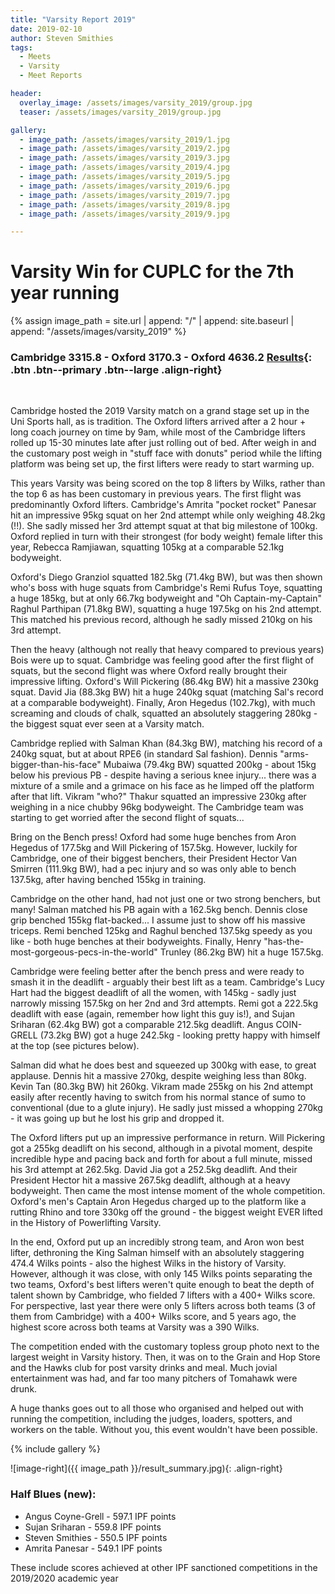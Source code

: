 ```yaml
---
title: "Varsity Report 2019"
date: 2019-02-10
author: Steven Smithies
tags:
  - Meets
  - Varsity
  - Meet Reports

header:
  overlay_image: /assets/images/varsity_2019/group.jpg
  teaser: /assets/images/varsity_2019/group.jpg

gallery:
  - image_path: /assets/images/varsity_2019/1.jpg
  - image_path: /assets/images/varsity_2019/2.jpg
  - image_path: /assets/images/varsity_2019/3.jpg
  - image_path: /assets/images/varsity_2019/4.jpg
  - image_path: /assets/images/varsity_2019/5.jpg
  - image_path: /assets/images/varsity_2019/6.jpg
  - image_path: /assets/images/varsity_2019/7.jpg
  - image_path: /assets/images/varsity_2019/8.jpg
  - image_path: /assets/images/varsity_2019/9.jpg

---
```

# Varsity Win for CUPLC for the 7th year running

{% assign image_path = site.url | append: "/" | append: site.baseurl | append: "/assets/images/varsity_2019" %}

### Cambridge 3315.8 - Oxford 3170.3 - Oxford 4636.2 [Results]({{image_path}}/varsity_results_2019.xlsx){: .btn .btn--primary .btn--large .align-right}

&nbsp;

Cambridge hosted the 2019 Varsity match on a grand stage set up in the Uni Sports hall, as is tradition. The Oxford lifters arrived after a 2 hour + long coach journey on time by 9am, while most of the Cambridge lifters rolled up 15-30 minutes late after just rolling out of bed. After weigh in and the customary post weigh in "stuff face with donuts" period while the lifting platform was being set up, the first lifters were ready to start warming up.

This years Varsity was being scored on the top 8 lifters by Wilks, rather than the top 6 as has been customary in previous years. The first flight was predominantly Oxford lifters. Cambridge's Amrita "pocket rocket" Panesar hit an impressive 95kg squat on her 2nd attempt while only weighing 48.2kg (!!). She sadly missed her 3rd attempt squat at that big milestone of 100kg. Oxford replied in turn with their strongest (for body weight) female lifter this year, Rebecca Ramjiawan, squatting 105kg at a comparable 52.1kg bodyweight.  

Oxford's Diego Granziol squatted 182.5kg (71.4kg BW), but was then shown who's boss with huge squats from Cambridge's Remi Rufus Toye, squatting a huge 185kg, but at only 66.7kg bodyweight and "Oh Captain-my-Captain" Raghul Parthipan (71.8kg BW), squatting a huge 197.5kg on his 2nd attempt. This matched his previous record, although he sadly missed 210kg on his 3rd attempt.

Then the heavy (although not really that heavy compared to previous years) Bois were up to squat. Cambridge was feeling good after the first flight of squats, but the second flight was where Oxford really brought their impressive lifting. Oxford's Will Pickering (86.4kg BW) hit a massive 230kg squat. David Jia (88.3kg BW) hit a huge 240kg squat (matching Sal's record at a comparable bodyweight). Finally, Aron Hegedus (102.7kg), with much screaming and clouds of chalk, squatted an absolutely staggering 280kg - the biggest squat ever seen at a Varsity match.

Cambridge replied with Salman Khan (84.3kg BW), matching his record of a 240kg squat, but at about RPE6 (in standard Sal fashion). Dennis "arms-bigger-than-his-face" Mubaiwa (79.4kg BW) squatted 200kg - about 15kg below his previous PB - despite having a serious knee injury... there was a mixture of a smile and a grimace on his face as he limped off the platform after that lift. Vikram "who?" Thakur squatted an impressive 230kg after weighing in a nice chubby 96kg bodyweight. The Cambridge team was starting to get worried after the second flight of squats...

Bring on the Bench press! Oxford had some huge benches from Aron Hegedus of 177.5kg and Will Pickering of 157.5kg. However, luckily for Cambridge, one of their biggest benchers, their President Hector Van Smirren (111.9kg BW), had a pec injury and so was only able to bench 137.5kg, after having benched 155kg in training.

Cambridge on the other hand, had not just one or two strong benchers, but many! Salman matched his PB again with a 162.5kg bench. Dennis close grip benched 155kg flat-backed... I assume just to show off his massive triceps. Remi benched 125kg and Raghul benched 137.5kg speedy as you like - both huge benches at their bodyweights. Finally, Henry "has-the-most-gorgeous-pecs-in-the-world" Trunley (86.2kg BW) hit a huge 157.5kg.

Cambridge were feeling better after the bench press and were ready to smash it in the deadlift - arguably their best lift as a team. Cambridge's Lucy Hart had the biggest deadlift of all the women, with 145kg - sadly just narrowly missing 157.5kg on her 2nd and 3rd attempts. Remi got a 222.5kg deadlift with ease (again, remember how light this guy is!), and Sujan Sriharan (62.4kg BW) got a comparable 212.5kg deadlift. Angus COIN-GRELL (73.2kg BW) got a huge 242.5kg - looking pretty happy with himself at the top (see pictures below).

Salman did what he does best and squeezed up 300kg with ease, to great applause. Dennis hit a massive 270kg, despite weighing less than 80kg. Kevin Tan (80.3kg BW) hit 260kg. Vikram made 255kg on his 2nd attempt easily after recently having to switch from his normal stance of sumo to conventional (due to a glute injury). He sadly just missed a whopping 270kg - it was going up but he lost his grip and dropped it.

The Oxford lifters put up an impressive performance in return. Will Pickering got a 255kg deadlift on his second, although in a pivotal moment, despite incredible hype and pacing back and forth for about a full minute, missed his 3rd attempt at 262.5kg. David Jia got a 252.5kg deadlift. And their President Hector hit a massive 267.5kg deadlift, although at a heavy bodyweight. Then came the most intense moment of the whole competition. Oxford's men's Captain Aron Hegedus charged up to the platform like a rutting Rhino and tore 330kg off the ground - the biggest weight EVER lifted in the History of Powerlifting Varsity.

In the end, Oxford put up an incredibly strong team, and Aron won best lifter, dethroning the King Salman himself with an absolutely staggering 474.4 Wilks points - also the highest Wilks in the history of Varsity. However, although it was close, with only 145 Wilks points separating the two teams, Oxford's best lifters weren't quite enough to beat the depth of talent shown by Cambridge, who fielded 7 lifters with a 400+ Wilks score. For perspective, last year there were only 5 lifters across both teams (3 of them from Cambridge) with a 400+ Wilks score, and 5 years ago, the highest score across both teams at Varsity was a 390 Wilks.

The competition ended with the customary topless group photo next to the largest weight in Varsity history. Then, it was on to the Grain and Hop Store and the Hawks club for post varsity drinks and meal. Much jovial entertainment was had, and far too many pitchers of Tomahawk were drunk.

A huge thanks goes out to all those who organised and helped out with running the competition, including the judges, loaders, spotters, and workers on the table. Without you, this event wouldn't have been possible.


{% include gallery %}

![image-right]({{ image_path }}/result_summary.jpg){: .align-right}

### Half Blues (new):
* Angus Coyne-Grell - 597.1 IPF points
* Sujan Sriharan - 559.8 IPF points
* Steven Smithies - 550.5 IPF points
* Amrita Panesar - 549.1 IPF points

These include scores achieved at other IPF sanctioned competitions in the 2019/2020 academic year
